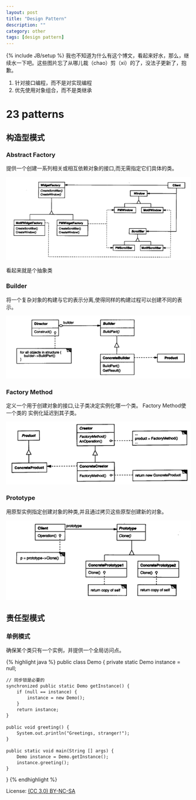 ```yaml
---
layout: post
title: "Design Pattern"
description: ""
category: other
tags: [design pattern]
---
```

{% include JB/setup %}
我也不知道为什么有这个博文，看起来好水，那么，继续水一下吧。这些图片忘了从哪儿裁（chao）剪（xi）的了，没法子更新了，抱歉。

1. 针对接口编程，而不是对实现编程
1. 优先使用对象组合，而不是类继承

# 23 patterns

## 构造型模式

### Abstract Factory
提供一个创建一系列相关或相互依赖对象的接口,而无需指定它们具体的类。

![结构](/resources/design-pattern-abstract-factory.png)

看起来就是个抽象类

### Builder
将一个复杂对象的构建与它的表示分离,使得同样的构建过程可以创建不同的表示。

![结构](/resources/design-pattern-builder.png)

### Factory Method
定义一个用于创建对象的接口,让子类决定实例化哪一个类。 Factory Method使一个类的
实例化延迟到其子类。

![结构](/resources/design-pattern-factory-method.png)

### Prototype
用原型实例指定创建对象的种类,并且通过拷贝这些原型创建新的对象。

![结构](/resources/design-pattern-prototype.png)

## 责任型模式
### 单例模式
确保某个类只有一个实例，并提供一个全局访问点。

{% highlight java %}
public class Demo {
    private static Demo instance = null;

    // 同步锁是必要的
    synchronized public static Demo getInstance() {
        if (null == instance) {
            instance = new Demo();
        }
        return instance;
    }

    public void greeting() {
        System.out.println("Greetings, stranger!");
    }

    public static void main(String [] args) {
        Demo instance = Demo.getInstance();
        instance.greeting();
    }
}
{% endhighlight %}

License: [(CC 3.0) BY-NC-SA](http://creativecommons.org/licenses/by-nc-sa/3.0/)
